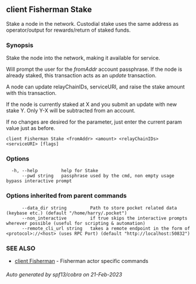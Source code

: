 ## client Fisherman Stake

Stake a node in the network. Custodial stake uses the same address as operator/output for rewards/return of staked funds.

### Synopsis

Stake the node into the network, making it available for service.

Will prompt the user for the *fromAddr* account passphrase. If the node is already staked, this transaction acts as an *update* transaction.

A node can update relayChainIDs, serviceURI, and raise the stake amount with this transaction.

If the node is currently staked at X and you submit an update with new stake Y. Only Y-X will be subtracted from an account.

If no changes are desired for the parameter, just enter the current param value just as before.

```
client Fisherman Stake <fromAddr> <amount> <relayChainIDs> <serviceURI> [flags]
```

### Options

```
  -h, --help         help for Stake
      --pwd string   passphrase used by the cmd, non empty usage bypass interactive prompt
```

### Options inherited from parent commands

```
      --data_dir string         Path to store pocket related data (keybase etc.) (default "/home/harry/.pocket")
      --non_interactive         if true skips the interactive prompts wherever possible (useful for scripting & automation)
      --remote_cli_url string   takes a remote endpoint in the form of <protocol>://<host> (uses RPC Port) (default "http://localhost:50832")
```

### SEE ALSO

* [client Fisherman](client_Fisherman.md)	 - Fisherman actor specific commands

###### Auto generated by spf13/cobra on 21-Feb-2023
